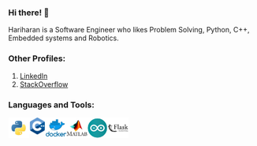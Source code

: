### Hi there! 👋

Hariharan is a Software Engineer who likes Problem Solving, Python, C++, Embedded systems and Robotics.

### Other Profiles:
1. [LinkedIn](https://www.linkedin.com/in/hariharanragothaman/)
2. [StackOverflow](https://stackoverflow.com/users/3555366/hariharanragothaman)

### Languages and Tools:
[<img align="left" alt="Python" width="42px" src="https://raw.githubusercontent.com/github/explore/80688e429a7d4ef2fca1e82350fe8e3517d3494d/topics/python/python.png"  />](python)
[<img align="left" alt="cplusplus" width="34px" src="https://raw.githubusercontent.com/github/explore/80688e429a7d4ef2fca1e82350fe8e3517d3494d/topics/cpp/cpp.png"  />](cplusplus)
[<img align="left" alt="Docker" width="42px" src="https://raw.githubusercontent.com/github/explore/80688e429a7d4ef2fca1e82350fe8e3517d3494d/topics/docker/docker.png"  />](docker)
[<img align="left" alt="MATLAB" width="42px" src="https://raw.githubusercontent.com/github/explore/80688e429a7d4ef2fca1e82350fe8e3517d3494d/topics/matlab/matlab.png"  />](MATLAB)
[<img align="left" alt="Arduino" width="42px" src="https://raw.githubusercontent.com/github/explore/80688e429a7d4ef2fca1e82350fe8e3517d3494d/topics/arduino/arduino.png"  />](Arduino)
[<img align="left" alt="Flask" width="42px" src="https://raw.githubusercontent.com/github/explore/80688e429a7d4ef2fca1e82350fe8e3517d3494d/topics/flask/flask.png"  />](Flask)

<!--
**hariharanragothaman/hariharanragothaman** is a ✨ _special_ ✨ repository because its `README.md` (this file) appears on your GitHub profile.

Here are some ideas to get you started:

- 🔭 I’m currently working on ...
- 🌱 I’m currently learning ...
- 👯 I’m looking to collaborate on ...
- 🤔 I’m looking for help with ...
- 💬 Ask me about ...
- 📫 How to reach me: ...
- 😄 Pronouns: ...
- ⚡ Fun fact: ...
-->

